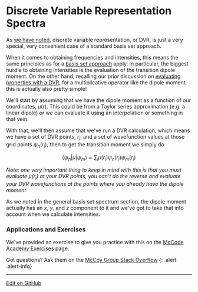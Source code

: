 # Discrete Variable Representation Spectra

As [we have noted](../Basis%20Set%20Methods/BasicDVR.md), discrete variable representation, or DVR, is just a very special, very convenient case of a standard basis set approach.

When it comes to obtaining frequencies and intensities, this means the same principles as for a [basis set approach](BasisSetSpectra.md) apply. In particular, the biggest hurdle to obtaining intensities is the evaluation of the transition dipole moment. 
On the other hand, recalling our prior discussion on [evaluating properties with a DVR](../Basis%20Set%20Methods/BasicDVR.md#evaluation-of-properties), for a multiplicative operator like the dipole moment, this is actually also pretty simple!

We'll start by assuming that we have the dipole moment as a function of our coordinates, $\mu(r)$. This could be from a Taylor series approximation (e.g. a linear dipole) or we can evaluate it using an interpolation or something in that vein.

With that, we'll then assume that we've run a DVR calculation, which means we have a set of DVR points, ${r_i}$, and a set of wavefunction values at those grid points ${\psi_n(r_i)}$, then to get the transition moment we simply do

$$
\left\langle \psi_n \lvert \mu \rvert \psi_m \right\rangle = \sum_i \mu(r_i) \psi_n(r_i)\psi_m(r_i)
$$

_Note: one very important thing to keep in mind with this is that you must evaluate $\mu(r_i)$ at your DVR points, you can't do the reverse and evaluate your DVR wavefunctions at the points where you already have the dipole moment_

As we noted in the general basis set spectrum section, the dipole moment actually has an _x_, _y_, and _z_ component to it and we've got to take that into account when we calculate intensities.

### Applications and Exercises

We've provided an exercise to give you practice with this on the [McCode Academy Exercises](../../McCoy%20Group%20Code%20Academy/Exercises) page.

Got questions? Ask them on the [McCoy Group Stack Overflow](https://stackoverflow.com/c/mccoygroup/questions/ask)
{: .alert .alert-info}

---

[Edit on GitHub](https://github.com/McCoyGroup/References/edit/gh-pages/References/Spectrum%20Generation/DVRSpectra.md)